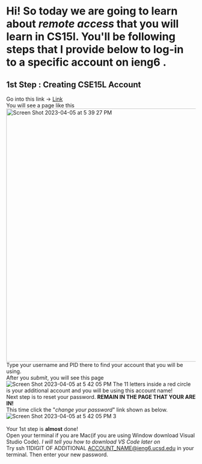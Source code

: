 # Hi! So today we are going to learn about *remote access* that you will learn in CS15l. You'll be following steps that I provide below to log-in to a specific account on ieng6 .

## 1st Step : Creating CSE15L Account 

Go into this link -> [Link](https://sdacs.ucsd.edu/~icc/index.php)
<br> You will see a page like this 
<img width="672" alt="Screen Shot 2023-04-05 at 5 39 27 PM" src="https://user-images.githubusercontent.com/62029893/230244041-bf2412d3-bccf-4136-88df-5611a539447c.png">
<br>Type your username and PID there to find your account that you will be using. 
<br>After you *submit*, you will see this page 
![Screen Shot 2023-04-05 at 5 42 05 PM](https://user-images.githubusercontent.com/62029893/230244755-af37a4d8-1edd-46e2-8a45-cade18c7730f.jpg)
The 11 letters inside a red circle is your additional account and you will be using this account name!
<br>Next step is to reset your password. **REMAIN IN THE PAGE THAT YOUR ARE IN!** 
<br>This time click the "*change your password*" link shown as below.
![Screen Shot 2023-04-05 at 5 42 05 PM 3](https://user-images.githubusercontent.com/62029893/230245705-708cd13b-deb1-4cb7-aff8-06353ffae0fe.jpg)
<br>
<br> 
Your 1st step is **almost** done!
<br>Open your terminal if you are Mac(if you are using Window download Visual Studio Code). *I will tell you how to download VS Code later on* 
<br>Try ssh 11DIGIT OF ADDITIONAL ACCOUNT_NAME@ieng6.ucsd.edu in your terminal. Then enter your new password. 
